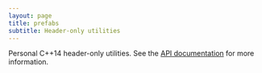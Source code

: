 ```yaml
---
layout: page
title: prefabs
subtitle: Header-only utilities
---
```


Personal C++14 header-only utilities. See the [API documentation][1] for 
more information.

[1]: https://mgradysaunders.github.io/prefabs/doxygen/html
